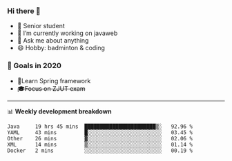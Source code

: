 

### Hi there 🐏

- 🌱 Senior student
- 🔭 I’m currently working on javaweb
- 💬 Ask me about anything
- 😄 Hobby: badminton & coding

### 🚀 Goals in 2020
+ 🍃Learn Spring framework
+ ~~🎓Focus on ZJUT exam~~
-------

📊 **Weekly development breakdown**
<!--START_SECTION:waka-->
```text
Java     19 hrs 45 mins  ███████████████████████▒░   92.96 % 
YAML     43 mins         █░░░░░░░░░░░░░░░░░░░░░░░░   03.45 % 
Other    26 mins         ▓░░░░░░░░░░░░░░░░░░░░░░░░   02.06 % 
XML      14 mins         ▒░░░░░░░░░░░░░░░░░░░░░░░░   01.14 % 
Docker   2 mins          ░░░░░░░░░░░░░░░░░░░░░░░░░   00.19 % 
```
<!--END_SECTION:waka-->
